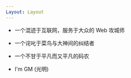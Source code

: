```yaml
---
Layout: Layout
---
```


- 一个混迹于互联网，服务于大众的 Web 攻城师

- 一个诧叱于菜鸟与大神间的纠结者

- 一个不甘于平凡而又平凡的码农

- I'm GM (光明)
